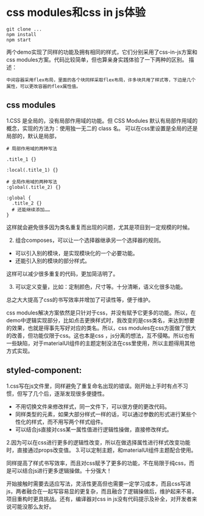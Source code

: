 # css modules和css in js体验
```
git clone ...
npm install
npm start
```
两个demo实现了同样的功能及拥有相同的样式，它们分别采用了css-in-js方案和css modules方案。代码比较简单，但也算亲身实践体验了一下两种的区别。
描述：
```
中间容器采用flex布局，里面的各个块同样采取flex布局，许多块共用了样式等，下边是几个属性，可以更改容器的flex属性值。
```

## css modules
1.CSS 是全局的，没有局部作用域的功能。但 CSS Modules 默认有局部作用域的概念，实现的方法为：使用独一无二的 class 名。
可以在css里设置是全局的还是局部的，默认是局部，
```
# 局部作用域的两种写法

.title_1 {}

:local(.title_1) {}

# 全局作用域的两种写法
:global(.title_2) {}

:global {
  .title_2 {}
  # 还能继续添加……
}
```
这样就会避免很多因为类名重复而出现的问题，尤其是项目到一定规模的时候。

2. 组合composes，可以让一个选择器继承另一个选择器的规则。
- 可以引入别的模块，是实现模块化的一个必要功能。
- 还能引入别的模块的部分样式。

这样可以减少很多重复的代码，更加简洁明了。

3. 可以定义变量，比如：定制颜色，尺寸等。十分清晰，语义化很多功能。

总之大大提高了css的书写效率并增加了可读性等，便于维护。

css modules解决方案依然是只针对于css，并没有赋予它更多的功能。所以，在demo中逻辑实现部分，比如点击更换样式时，我改变的是css类名，来达到想要的效果，也就是得事先写好对应的类名。所以，css modules在css方面做了很大的改善，但功能仅限于css。这也本是css ，js分离的想法，互不侵略。所以也有一些缺陷，对于materialUI组件的主题定制没法在css里使用，所以主题得用其他方式实现。

## styled-component:
1.css写在js文件里，同样避免了重复命名出现的错误。刚开始上手时有点不习惯，但写了几个后，逐渐发现很多便捷性。
- 不用切换文件来修改样式，同一文件下，可以很方便的更改代码。
- 同样类型的元素，如果大部分样式一样的话，可以通过参数的形式进行某些个性化的样式，而不用写两个样式组件。
- 可以结合js直接对css某一属性值进行逻辑性操做，直接修改样式。

2.因为可以在css进行更多的逻辑性改变，所以在做选择属性进行样式改变功能时，直接通过props改变值。
3.可以定制主题，和materialUI组件主题配合使用。

同样提高了样式书写效率，而且对css赋予了更多的功能，不在局限于纯css，而是可以结合js进行更多逻辑操做。十分强大！

开始接触时需要去适应写法，灵活性更高但也需要一定学习成本，而且css写进js，两者融合在一起写容易显的更复杂，而且融合了逻辑操做后，维护起来不易，项目重构时更具挑战。还有，编译器对css in js没有代码提示及补全，对开发者来说可能没那么友好。
